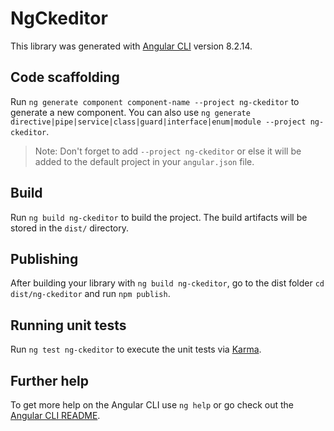 # NgCkeditor

This library was generated with [Angular CLI](https://github.com/angular/angular-cli) version 8.2.14.

## Code scaffolding

Run `ng generate component component-name --project ng-ckeditor` to generate a new component. You can also use `ng generate directive|pipe|service|class|guard|interface|enum|module --project ng-ckeditor`.

> Note: Don't forget to add `--project ng-ckeditor` or else it will be added to the default project in your `angular.json` file.

## Build

Run `ng build ng-ckeditor` to build the project. The build artifacts will be stored in the `dist/` directory.

## Publishing

After building your library with `ng build ng-ckeditor`, go to the dist folder `cd dist/ng-ckeditor` and run `npm publish`.

## Running unit tests

Run `ng test ng-ckeditor` to execute the unit tests via [Karma](https://karma-runner.github.io).

## Further help

To get more help on the Angular CLI use `ng help` or go check out the [Angular CLI README](https://github.com/angular/angular-cli/blob/master/README.md).
